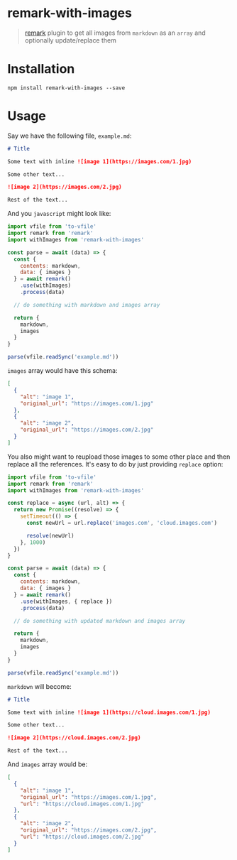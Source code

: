 # remark-with-images

> [remark](https://github.com/remarkjs/remark) plugin to get all images from `markdown` as an `array` and optionally update/replace them

# Installation

```
npm install remark-with-images --save
```

# Usage

Say we have the following file, `example.md`:

```markdown
# Title

Some text with inline ![image 1](https://images.com/1.jpg)

Some other text...

![image 2](https://images.com/2.jpg)

Rest of the text...
```

And you `javascript` might look like:

```javascript
import vfile from 'to-vfile'
import remark from 'remark'
import withImages from 'remark-with-images'

const parse = await (data) => {
  const {
    contents: markdown,
    data: { images }
  } = await remark()
    .use(withImages)
    .process(data)

  // do something with markdown and images array

  return {
    markdown,
    images
  }
}

parse(vfile.readSync('example.md'))
```

`images` array would have this schema:

```json
[
  {
    "alt": "image 1",
    "original_url": "https://images.com/1.jpg"
  },
  {
    "alt": "image 2",
    "original_url": "https://images.com/2.jpg"
  }
]
```

You also might want to reupload those images to some other place and then replace all the references. It's easy to do by just providing `replace` option:

```javascript
import vfile from 'to-vfile'
import remark from 'remark'
import withImages from 'remark-with-images'

const replace = async (url, alt) => {
  return new Promise((resolve) => {
    setTimeout(() => {
      const newUrl = url.replace('images.com', 'cloud.images.com')

      resolve(newUrl)
    }, 1000)
  })
}

const parse = await (data) => {
  const {
    contents: markdown,
    data: { images }
  } = await remark()
    .use(withImages, { replace })
    .process(data)

  // do something with updated markdown and images array

  return {
    markdown,
    images
  }
}

parse(vfile.readSync('example.md'))
```

`markdown` will become:

```markdown
# Title

Some text with inline ![image 1](https://cloud.images.com/1.jpg)

Some other text...

![image 2](https://cloud.images.com/2.jpg)

Rest of the text...
```

And `images` array would be:

```json
[
  {
    "alt": "image 1",
    "original_url": "https://images.com/1.jpg",
    "url": "https://cloud.images.com/1.jpg"
  },
  {
    "alt": "image 2",
    "original_url": "https://images.com/2.jpg",
    "url": "https://cloud.images.com/2.jpg"
  }
]
```
